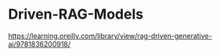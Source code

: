 # Driven-RAG-Models

https://learning.oreilly.com/library/view/rag-driven-generative-ai/9781836200918/
